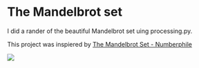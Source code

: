 # The Mandelbrot set

I did a rander of the beautiful Mandelbrot set uing processing.py.

This project was inspiered by [The Mandelbrot Set - Numberphile](https://www.youtube.com/watch?v=NGMRB4O922I)

![](https://i.ibb.co/Y21xGkp/java-2019-11-21-16-37-09-20.png)
